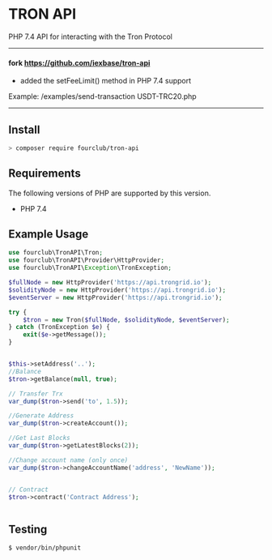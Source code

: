# TRON API

PHP 7.4 API for interacting with the Tron Protocol

---
#### fork https://github.com/iexbase/tron-api
+ added the setFeeLimit() method in PHP 7.4 support 

Example: /examples/send-transaction USDT-TRC20.php

---

## Install

```bash
> composer require fourclub/tron-api
```
## Requirements

The following versions of PHP are supported by this version.

* PHP 7.4

## Example Usage

```php
use fourclub\TronAPI\Tron;
use fourclub\TronAPI\Provider\HttpProvider;
use fourclub\TronAPI\Exception\TronException;

$fullNode = new HttpProvider('https://api.trongrid.io');
$solidityNode = new HttpProvider('https://api.trongrid.io');
$eventServer = new HttpProvider('https://api.trongrid.io');

try {
    $tron = new Tron($fullNode, $solidityNode, $eventServer);
} catch (TronException $e) {
    exit($e->getMessage());
}


$this->setAddress('..');
//Balance
$tron->getBalance(null, true);

// Transfer Trx
var_dump($tron->send('to', 1.5));

//Generate Address
var_dump($tron->createAccount());

//Get Last Blocks
var_dump($tron->getLatestBlocks(2));

//Change account name (only once)
var_dump($tron->changeAccountName('address', 'NewName'));


// Contract
$tron->contract('Contract Address');



```

## Testing

``` bash
$ vendor/bin/phpunit
```
